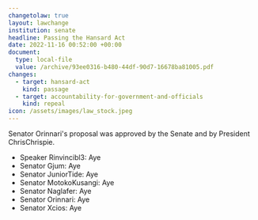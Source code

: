 ```yaml
---
changetolaw: true
layout: lawchange
institution: senate
headline: Passing the Hansard Act
date: 2022-11-16 00:52:00 +00:00
document:
  type: local-file
  value: /archive/93ee0316-b480-44df-90d7-16678ba81005.pdf
changes:
  - target: hansard-act
    kind: passage
  - target: accountability-for-government-and-officials
    kind: repeal
icon: /assets/images/law_stock.jpeg
---
```

Senator Orinnari's proposal was approved by the Senate and by President ChrisChrispie.<!--more-->

- Speaker Rinvincibl3: Aye
- Senator Gjum: Aye
- Senator JuniorTide: Aye
- Senator MotokoKusangi: Aye
- Senator Naglafer: Aye
- Senator Orinnari: Aye
- Senator Xcios: Aye
